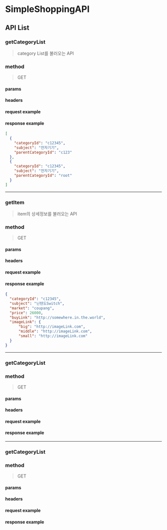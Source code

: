 # SimpleShoppingAPI

## API List
### getCategoryList
> category List를 불러오는 API
### method
> GET
#### params
#### headers
#### request example
#### response example
```json
[
  {
    "categoryId": "c12345",
    "subject": "전자기기",
    "parentCategoryId": "c123"
  },
  {
    "categoryId": "c12345",
    "subject": "전자기기",
    "parentCategoryId": "root"
  }
]
```
---
### getItem
> item의 상세정보를 불러오는 API
### method
> GET
#### params
#### headers
#### request example
#### response example
```json
{
  "categoryId": "c12345",
  "subject": "닌텐도Switch",
  "market": "coupang",
  "price": 26000,
  "buyLink": "http://somewhere.in.the.world",
  "imageLink": {
      "big": "http://imageLink.com",
      "middle": "http://imageLink.com",
      "small": "http://imageLink.com"
  } 
}
```

---
### getCategoryList
### method
> GET
#### params
#### headers
#### request example
#### response example

---
### getCategoryList
### method
> GET
#### params
#### headers
#### request example
#### response example